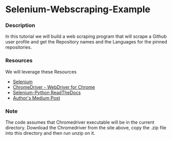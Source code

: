 # Selenium-Webscraping-Example

### Description
In this tutorial we will build a web scraping program that will scrape a Github user profile and get the Repository names and the Languages for the pinned repositories.

### Resources
We will leverage these Resources
* [Selenium](https://pypi.python.org/pypi/selenium)
* [ChromeDriver - WebDriver for Chrome](https://sites.google.com/a/chromium.org/chromedriver/downloads)
* [Selenium-Python ReadTheDocs](http://selenium-python.readthedocs.io/)
* [Author's Medium Post](https://medium.com/the-andela-way/introduction-to-web-scraping-using-selenium-7ec377a8cf72)

### Note
The code assumes that Chromedriver executable will be in the current directory.
Download the Chromedriver from the site above, copy the .zip file into this
directory and then run unzip on it.
